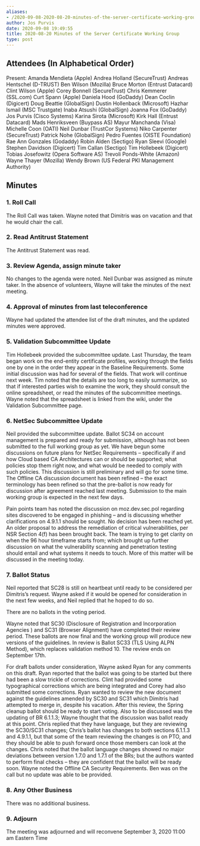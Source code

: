 ```yaml
---
aliases:
- /2020-09-08-2020-08-20-minutes-of-the-server-certificate-working-group/
author: Jos Purvis
date: 2020-09-08 19:49:55
title: 2020-08-20 Minutes of the Server Certificate Working Group
type: post
---
```


## Attendees (In Alphabetical Order) 

Present: Amanda Mendieta (Apple) Andrea Holland (SecureTrust) Andreas Hentschel (D-TRUST) Ben Wilson (Mozilla) Bruce Morton (Entrust Datacard) Clint Wilson (Apple) Corey Bonnell (SecureTrust) Chris Kemmerer (SSL.com) Curt Spann (Apple) Daniela Hood (GoDaddy) Dean Coclin (Digicert) Doug Beattie (GlobalSign) Dustin Hollenback (Microsoft) Hazhar Ismail (MSC Trustgate) Inaba Atsushi (GlobalSign) Joanna Fox (GoDaddy) Jos Purvis (Cisco Systems) Karina Sirota (Microsoft) Kirk Hall (Entrust Datacard) Mads Henriksveen (Buypass AS) Mayur Manchanda (Visa) Michelle Coon (OATI) Neil Dunbar (TrustCor Systems) Niko Carpenter (SecureTrust) Patrick Nohe (GlobalSign) Pedro Fuentes (OISTE Foundation) Rae Ann Gonzales (Godaddy) Robin Alden (Sectigo) Ryan Sleevi (Google) Stephen Davidson (Digicert) Tim Callan (Sectigo) Tim Hollebeek (Digicert) Tobias Josefowitz (Opera Software AS) Trevoli Ponds-White (Amazon) Wayne Thayer (Mozilla) Wendy Brown (US Federal PKI Management Authority)

## Minutes 

### 1. Roll Call 

The Roll Call was taken. Wayne noted that Dimitris was on vacation and that he would chair the call.

### 2. Read Antitrust Statement 

The Antitrust Statement was read.

### 3. Review Agenda, assign minute taker 

No changes to the agenda were noted. Neil Dunbar was assigned as minute taker. In the absence of volunteers, Wayne will take the minutes of the next meeting.

### 4. Approval of minutes from last teleconference 

Wayne had updated the attendee list of the draft minutes, and the updated minutes were approved.

### 5. Validation Subcommittee Update 

Tim Hollebeek provided the subcommittee update. Last Thursday, the team began work on the end-entity certificate profiles, working through the fields one by one in the order they appear in the Baseline Requirements. Some initial discussion was had for several of the fields. That work will continue next week. Tim noted that the details are too long to easily summarize, so that if interested parties wish to examine the work, they should consult the online spreadsheet, or read the minutes of the subcommittee meetings. Wayne noted that the spreadsheet is linked from the wiki, under the Validation Subcommittee page.

### 6. NetSec Subcommittee Update 

Neil provided the subcommittee update. Ballot SC34 on account management is prepared and ready for submission, although has not been submitted to the full working group as yet. We have begun some discussions on future plans for NetSec Requirements – specifically if and how Cloud based CA Architectures can or should be supported; what policies stop them right now, and what would be needed to comply with such policies. This discussion is still preliminary and will go for some time. The Offline CA discussion document has been refined – the exact terminology has been refined so that the pre-ballot is now ready for discussion after agreement reached last meeting. Submission to the main working group is expected in the next few days.

Pain points team has noted the discussion on moz.dev.sec.pol regarding sites discovered to be engaged in phishing – and is discussing whether clarifications on 4.9.1.1 should be sought. No decision has been reached yet. An older proposal to address the remediation of critical vulnerabilities, per NSR Section 4(f) has been brought back. The team is trying to get clarity on when the 96 hour timeframe starts from; which brought up further discussion on what the vulnerability scanning and penetration testing should entail and what systems it needs to touch. More of this matter will be discussed in the meeting today.

### 7. Ballot Status 

Neil reported that SC28 is still on heartbeat until ready to be considered per Dimitris’s request. Wayne asked if it would be opened for consideration in the next few weeks, and Neil replied that he hoped to do so.

There are no ballots in the voting period.

Wayne noted that SC30 (Disclosure of Registration and Incorporation Agencies ) and SC31 (Browser Alignment) have completed their review period. These ballots are now final and the working group will produce new versions of the guidelines. In review is Ballot SC33 (TLS Using ALPN Method), which replaces validation method 10. The review ends on September 17th.

For draft ballots under consideration, Wayne asked Ryan for any comments on this draft. Ryan reported that the ballot was going to be started but there had been a slow trickle of corrections. Clint had provided some typographical corrections which are being integrated and Corey had also submitted some corrections. Ryan wanted to review the new document against the guidelines amended by SC30 and SC31 which Dimitris had attempted to merge in, despite his vacation. After this review, the Spring cleanup ballot should be ready to start voting. Also to be discussed was the updating of BR 6.1.1.3; Wayne thought that the discussion was ballot ready at this point. Chris replied that they have language, but they are reviewing the SC30/SC31 changes; Chris’s ballot has changes to both sections 6.1.1.3 and 4.9.1.1, but that some of the team reviewing the changes is on PTO, and they should be able to push forward once those members can look at the changes. Chris noted that the ballot language changes showed no major deviations between version 1.7.0 and 1.7.1 of the BRs; but the authors wanted to perform final checks – they are confident that the ballot will be ready soon. Wayne noted the Offline CA Security Requirements. Ben was on the call but no update was able to be provided.

### 8. Any Other Business 

There was no additional business.

### 9. Adjourn 

The meeting was adjourned and will reconvene September 3, 2020 11:00 am Eastern Time